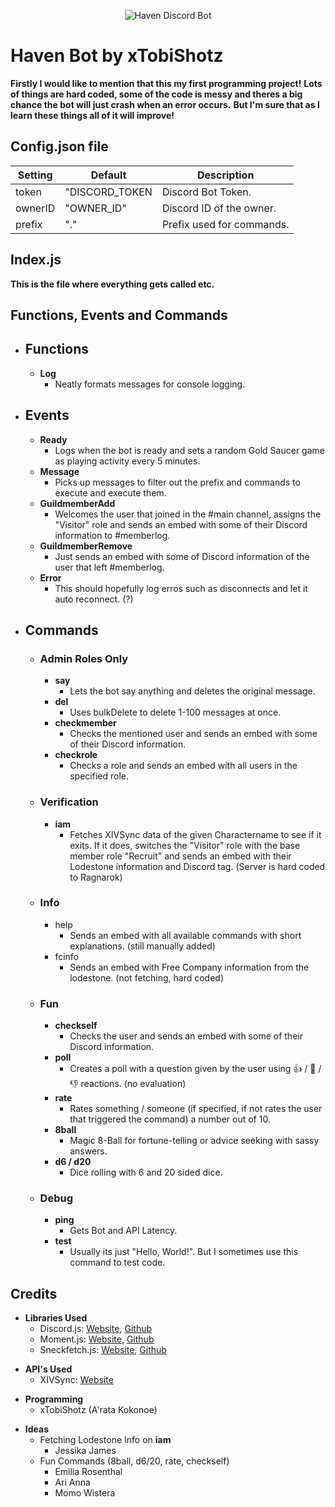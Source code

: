 <p align="center">
  <img src="https://puu.sh/AXVSD.png" alt="Haven Discord Bot"/>
</p>

# Haven Bot by xTobiShotz
**Firstly I would like to mention that this my first programming project!**
**Lots of things are hard coded, some of the code is messy and theres a big chance the bot will just crash when an error occurs.**
**But I'm sure that as I learn these things all of it will improve!**

## Config.json file
| Setting | Default | Description |
| ---------------- | ------------ | ------------ |
| token | "DISCORD_TOKEN | Discord Bot Token. |
| ownerID | "OWNER_ID" | Discord ID of the owner. |
| prefix | "." | Prefix used for commands. |

## Index.js
**This is the file where everything gets called etc.**

## Functions, Events and Commands

* ## Functions
  - **Log**
	+ Neatly formats messages for console logging.

- ## Events
	+ **Ready**
	  * Logs when the bot is ready and sets a random Gold Saucer game as playing activity every 5 minutes.
	+ **Message**
		* Picks up messages to filter out the prefix and commands to execute and execute them.
	+ **GuildmemberAdd**
		* Welcomes the user that joined in the #main channel, assigns the "Visitor" role and sends an embed with some of their Discord information to #memberlog.
	+ **GuildmemberRemove**
		* Just sends an embed with some of Discord information of the user that left #memberlog.
	+ **Error**
		* This should hopefully log erros such as disconnects and let it auto reconnect. (?)
 + ## Commands 
 
 	* ### Admin Roles Only
		- **say**
			+ Lets the bot say anything and deletes the original message.
		- **del**
			+ Uses bulkDelete to delete 1-100 messages at once. 
		- **checkmember**
			+ Checks the mentioned user and sends an embed with some of their Discord information.
		- **checkrole**
			+ Checks a role and sends an embed with all users in the specified role.
			
	* ### Verification
		- **iam**
			+ Fetches XIVSync data of the given Charactername to see if it exits. If it does, switches the "Visitor" role with the base member role "Recruit" and sends an embed with their Lodestone information and Discord tag. (Server is hard coded to Ragnarok)

	* ### Info
		- help
			+ Sends an embed with all available commands with short explanations. (still manually added)
		- fcinfo
			+ Sends an embed with Free Company information from the lodestone. (not fetching, hard coded)

	* ### Fun
		- **checkself**
			+ Checks the user and sends an embed with some of their Discord information.
		- **poll**
        	+ Creates a poll with a question given by the user using 👍 / 🤷 / 👎 reactions. (no evaluation)
		- **rate**
        	+ Rates something / someone (if specified, if not rates the user that triggered the command) a number out of 10.
		- **8ball**
			+  Magic 8-Ball for fortune-telling or advice seeking with sassy answers.
		- **d6 / d20**
			+ Dice rolling with 6 and 20 sided dice.
	* ### Debug
		- **ping**
			+ Gets Bot and API Latency.
		- **test**
		    + Usually its just "Hello, World!". But I sometimes use this command to test code.

## Credits

* **Libraries Used**
  - Discord.js: [Website](https://discord.js.org/#/), [Github](https://github.com/discordjs/discord.js)
  - Moment.js: [Website](http://momentjs.com/), [Github](https://github.com/moment/moment/)
  - Sneckfetch.js: [Website](https://snekfetch.js.org/), [Github](https://github.com/devsnek/snekfetch)

- **API's Used**
	+ XIVSync: [Website](https://xivsync.com)

* **Programming**
  - xTobiShotz (A'rata Kokonoe)

+ **Ideas**
  * Fetching Lodestone Info on **iam**
    + Jessika James
  * Fun Commands (8ball, d6/20, rate, checkself)
	- Emilia Rosenthal
	- Ari Anna
	- Momo Wistera
